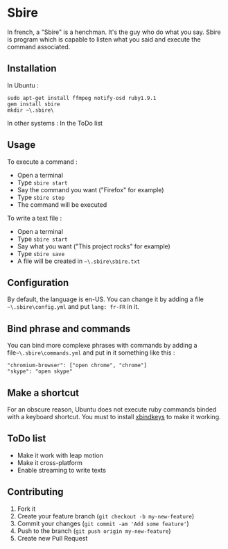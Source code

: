 # Sbire

In french, a "Sbire" is a henchman. It's the guy who do what you say. Sbire is program which is capable to listen what you said and execute the command associated.

## Installation

In Ubuntu :

    sudo apt-get install ffmpeg notify-osd ruby1.9.1
    gem install sbire
    mkdir ~\.sbire\

In other systems : In the ToDo list

## Usage

To execute a command :

  - Open a terminal
  - Type `sbire start`
  - Say the command you want ("Firefox" for example)
  - Type `sbire stop`
  - The command will be executed

To write a text file :

  - Open a terminal
  - Type `sbire start`
  - Say what you want ("This project rocks" for example)
  - Type `sbire save`
  - A file will be created in `~\.sbire\sbire.txt`

## Configuration

By default, the language is en-US. You can change it by adding a file `~\.sbire\config.yml` and put `lang: fr-FR` in it.

## Bind phrase and commands

You can bind more complexe phrases with commands by adding a file`~\.sbire\commands.yml` and put in it something like this :

    "chromium-browser": ["open chrome", "chrome"]
    "skype": "open skype"

## Make a shortcut

For an obscure reason, Ubuntu does not execute ruby commands binded with a keyboard shortcut. You must to install [xbindkeys](http://doc.ubuntu-fr.org/xbindkeys) to make it working.

## ToDo list

  - Make it work with leap motion
  - Make it cross-platform
  - Enable streaming to write texts

## Contributing

1. Fork it
2. Create your feature branch (`git checkout -b my-new-feature`)
3. Commit your changes (`git commit -am 'Add some feature'`)
4. Push to the branch (`git push origin my-new-feature`)
5. Create new Pull Request
